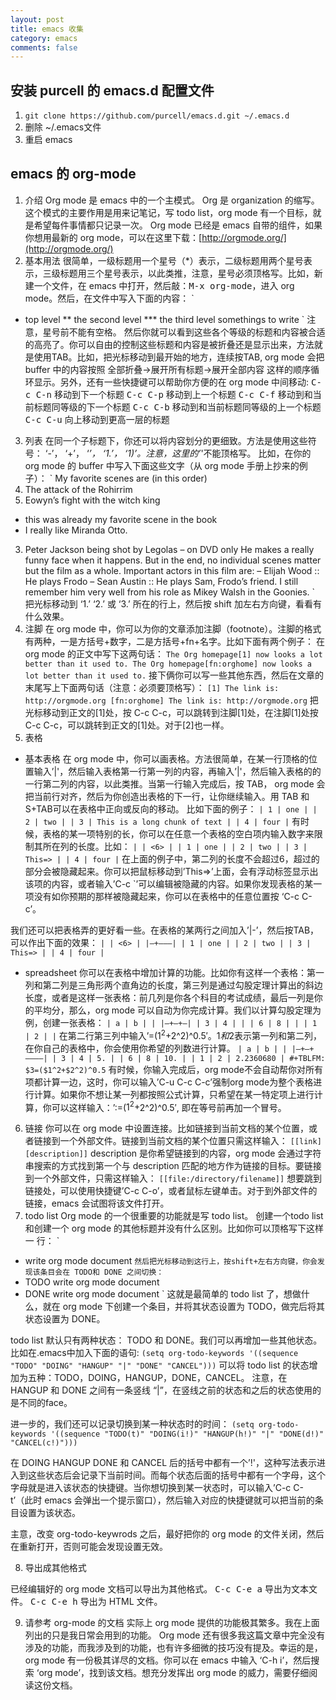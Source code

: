 ```yaml
---
layout: post
title: emacs 收集
category: emacs
comments: false
---
```


## 安装 purcell 的 emacs.d 配置文件

1. `git clone https://github.com/purcell/emacs.d.git ~/.emacs.d`
2. 删除 ~/.emacs文件
3. 重启 emacs

## emacs 的 org-mode

1. 介绍
Org mode 是 emacs 中的一个主模式。 Org 是 organization 的缩写。这个模式的主要作用是用来记笔记，写 todo list，org mode 有一个目标，就是希望每件事情都只记录一次。 Org mode 已经是 emacs 自带的组件，如果你想用最新的 org mode，可以在这里下载：[http://orgmode.org/](http://orgmode.org/)
2. 基本用法
很简单，一级标题用一个星号（*）表示，二级标题用两个星号表示，三级标题用三个星号表示，以此类推，注意，星号必须顶格写。比如，新建一个文件，在 emacs 中打开，然后敲：<kbd>M-x org-mode</kbd>，进入 org mode。然后，在文件中写入下面的内容：
`
* top level
** the second level
*** the third level
somethings to write
`
注意，星号前不能有空格。
然后你就可以看到这些各个等级的标题和内容被合适的高亮了。你可以自由的控制这些标题和内容是被折叠还是显示出来，方法就是使用TAB。比如，把光标移动到最开始的地方，连续按TAB, org mode 会把 buffer 中的内容按照 全部折叠->展开所有标题->展开全部内容 这样的顺序循环显示。另外，还有一些快捷键可以帮助你方便的在 org mode 中间移动:
<kbd>C-c C-n</kbd> 移动到下一个标题
<kbd>C-c C-p</kbd> 移动到上一个标题
<kbd>C-c C-f</kbd> 移动到和当前标题同等级的下一个标题
<kbd>C-c C-b</kbd> 移动到和当前标题同等级的上一个标题
<kbd>C-c C-u</kbd> 向上移动到更高一层的标题
3. 列表
在同一个子标题下，你还可以将内容划分的更细致。方法是使用这些符号： ‘-’， ‘+’， ‘*’， ‘1.’， ‘1)’。注意，这里的’*'不能顶格写。 比如，在你的 org mode 的 buffer 中写入下面这些文字（从 org mode 手册上抄来的例子）：
`
My favorite scenes are (in this order)
1. The attack of the Rohirrim
2. Eowyn’s fight with the witch king
* this was already my favorite scene in the book
* I really like Miranda Otto.
3. Peter Jackson being shot by Legolas
– on DVD only
He makes a really funny face when it happens.
But in the end, no individual scenes matter but the film as a whole.
Important actors in this film are:
– Elijah Wood :: He plays Frodo
– Sean Austin :: He plays Sam, Frodo’s friend. I still remember
him very well from his role as Mikey Walsh in the Goonies.
`
把光标移动到 ‘1.’ ‘2.’ 或 ‘3.’ 所在的行上，然后按 shift 加左右方向键，看看有什么效果。
4. 注脚
在 org mode 中，你可以为你的文章添加注脚（footnote）。注脚的格式有两种，一是方括号+数字，二是方括号+fn+名字。比如下面有两个例子：
在 org mode 的正文中写下这两句话：
`
The Org homepage[1] now looks a lot better than it used to.
The Org homepage[fn:orghome] now looks a lot better than it used to.
`
接下俩你可以写一些其他东西，然后在文章的末尾写上下面两句话（注意：必须要顶格写）：
`
[1] The link is: http://orgmode.org
[fn:orghome] The link is: http://orgmode.org
`
把光标移动到正文的[1]处，按 C-c C-c，可以跳转到注脚[1]处，在注脚[1]处按 C-c C-c，可以跳转到正文的[1]处。对于[2]也一样。
5. 表格
- 基本表格
在 org mode 中，你可以画表格。方法很简单，在某一行顶格的位置输入’|'，然后输入表格第一行第一列的内容，再输入’|'，然后输入表格的的一行第二列的内容，以此类推。当第一行输入完成后，按 TAB， org mode 会把当前行对齐，然后为你创造出表格的下一行，让你继续输入。用 TAB 和 S+TAB可以在表格中正向或反向的移动。
比如下面的例子：
`
| 1 | one |
| 2 | two |
| 3 | This is a long chunk of text |
| 4 | four |
`
有时候，表格的某一项特别的长，你可以在任意一个表格的空白项内输入数字来限制其所在列的长度。比如：
`
| | <6> |
| 1 | one |
| 2 | two |
| 3 | This=> |
| 4 | four |
`
在上面的例子中，第二列的长度不会超过6，超过的部分会被隐藏起来。你可以把鼠标移动到’This=>’上面，会有浮动标签显示出该项的内容，或者输入’C-c `’可以编辑被隐藏的内容。如果你发现表格的某一项没有如你预期的那样被隐藏起来，你可以在表格中的任意位置按 ‘C-c C-c’。

我们还可以把表格弄的更好看一些。在表格的某两行之间加入’|-’，然后按TAB，可以作出下面的效果：
`
| | <6> |
|—+——–|
| 1 | one |
| 2 | two |
| 3 | This=> |
| 4 | four |
`
- spreadsheet
你可以在表格中增加计算的功能。比如你有这样一个表格：第一列和第二列是三角形两个直角边的长度，第三列是通过勾股定理计算出的斜边长度，或者是这样一张表格：前几列是你各个科目的考试成绩，最后一列是你的平均分，那么，org mode 可以自动为你完成计算。我们以计算勾股定理为例，创建一张表格：
`
| a | b | |
|—+—+—|
| 3 | 4 | |
| 6 | 8 | |
| 1 | 2 | |
`
在第二行第三列中输入’=($1^2+$2^2)^0.5′。$1和$2表示第一列和第二列，在你自己的表格中，你会使用你希望的列数进行计算。
`
| a | b | |
|—+—+———–|
| 3 | 4 | 5. |
| 6 | 8 | 10. |
| 1 | 2 | 2.2360680 |
#+TBLFM: $3=($1^2+$2^2)^0.5
`
有时候，你输入完成后，org mode不会自动帮你对所有项都计算一边，这时，你可以输入’C-u C-c C-c’强制org mode为整个表格进行计算。如果你不想让某一列都按照公式计算，只希望在某一特定项上进行计算，你可以这样输入：’:=($1^2+$2^2)^0.5′, 即在等号前再加一个冒号。
6. 链接
你可以在 org mode 中设置连接。比如链接到当前文档的某个位置，或者链接到一个外部文件。链接到当前文档的某个位置只需这样输入：
`
[[link][description]]
`
description 是你希望链接到的内容，org mode 会通过字符串搜索的方式找到第一个与 description 匹配的地方作为链接的目标。要链接到一个外部文件，只需这样输入：
`
[[file:/directory/filename]]
`
想要跳到链接处，可以使用快捷键’C-c C-o’，或者鼠标左键单击。对于到外部文件的链接，emacs 会试图将该文件打开。
7. todo list
Org mode 的一个很重要的功能就是写 todo list。 创建一个todo list 和创建一个 org mode 的其他标题并没有什么区别。比如你可以顶格写下这样一
行：
`
* write org mode document
`
然后把光标移动到这行上，按shift+左右方向键，你会发现该条目会在 TODO和 DONE 之间切换：
`
* TODO write org mode document
* DONE write org mode document
`
这就是最简单的 todo list 了，想做什么，就在 org mode 下创建一个条目，并将其状态设置为 TODO，做完后将其状态设置为 DONE。

todo list 默认只有两种状态： TODO 和 DONE。我们可以再增加一些其他状态。比如在.emacs中加入下面的语句:
`
(setq org-todo-keywords
      '((sequence "TODO" "DOING" "HANGUP" "|" "DONE" "CANCEL")))
`
可以将 todo list 的状态增加为五种：TODO，DOING，HANGUP，DONE，CANCEL。
注意，在 HANGUP 和 DONE 之间有一条竖线 “|”，在竖线之前的状态和之后的状态使用的是不同的face。

进一步的，我们还可以记录切换到某一种状态时的时间：
`
(setq org-todo-keywords
      '((sequence "TODO(t)" "DOING(i!)" "HANGUP(h!)" "|" "DONE(d!)" "CANCEL(c!)")))
`

在 DOING HANGUP DONE 和 CANCEL 后的括号中都有一个’!'，这种写法表示进入到这些状态后会记录下当前时间。而每个状态后面的括号中都有一个字母，这个字母就是进入该状态的快捷键。当你想切换到某一状态时，可以输入’C-c C-t’（此时 emacs 会弹出一个提示窗口），然后输入对应的快捷键就可以把当前的条目设置为该状态。

主意，改变 org-todo-keywrods 之后，最好把你的 org mode 的文件关闭，然后在重新打开，否则可能会发现设置无效。

8. 导出成其他格式

已经编辑好的 org mode 文档可以导出为其他格式。
<kbd>C-c C-e a</kbd> 导出为文本文件。
<kbd>C-c C-e h</kbd> 导出为 HTML 文件。

9. 请参考 org-mode 的文档
实际上 org mode 提供的功能极其繁多。我在上面列出的只是我日常会用到的功能。 Org mode 还有很多我这篇文章中完全没有涉及的功能，而我涉及到的功能，也有许多细微的技巧没有提及。幸运的是， org mode 有一份极其详尽的文档。你可以在 emacs 中输入 ‘C-h i’，然后搜索 ‘org mode’，找到该文档。想充分发挥出 org mode 的威力，需要仔细阅读这份文档。
